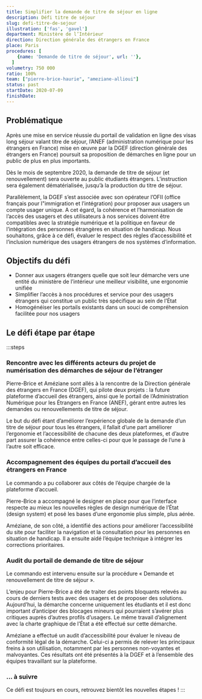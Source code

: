 ```yaml
---
title: Simplifier la demande de titre de séjour en ligne
description: Défi titre de séjour
slug: defi-titre-de-sejour
illustration: ['fas', 'gavel']
department: Ministère de l’Intérieur
direction: Direction générale des étrangers en France
place: Paris
procedures: [
    {name: 'Demande de titre de séjour', url: ''},
  ]
volumetry: 750 000
ratio: 100%
team: ["pierre-brice-haurie", "ameziane-allioui"]
status: past
startDate: 2020-07-09
finishDate:
---
```


## Problématique

Après une mise en service réussie du portail de validation en ligne des visas long séjour valant titre de séjour, l’ANEF (administration numérique pour les étrangers en France) mise en œuvre par la DGEF (direction générale des étrangers en France) poursuit sa proposition de démarches en ligne pour un public de plus en plus importants.

Dès le mois de  septembre 2020, la demande de titre de séjour (et renouvellement) sera ouverte au public étudiants étrangers. L’instruction sera également dématérialisée, jusqu’à la production du titre de séjour.

Parallèlement, la DGEF s’est associée avec son opérateur l’OFII (office français pour l"immigration et l’intégration) pour proposer aux usagers un compte usager unique. A cet égard, la cohérence et l’harmonisation de l’accès des usagers et des utilisateurs à nos services doivent être compatibles avec la stratégie numérique et la politique en faveur de l’intégration des personnes étrangères en situation de handicap. Nous souhaitons, grâce à ce défi, évaluer le respect des règles d’accessibilité et l’inclusion numérique des usagers étrangers de nos systèmes d’information.


## Objectifs du défi

- Donner aux usagers étrangers quelle que soit leur démarche vers une entité du ministère de l’intérieur une meilleur visibilité, une ergonomie unifiée
- Simplifier l’accès à nos procédures et service pour des usagers étrangers qui constitue un public très spécifique au sein de l’État
- Homogénéiser les portails existants dans un souci de compréhension facilitée pour nos usagers


## Le défi étape par étape

:::steps
### Rencontre avec les différents acteurs du projet de numérisation des démarches de séjour de l’étranger

Pierre-Brice et Améziane sont allés à la rencontre de la Direction générale des étrangers en France (DGEF), qui pilote deux projets : la future plateforme d’accueil des étrangers, ainsi que le portail de l’Administration Numérique pour les Étrangers en France (ANEF), gérant entre autres les demandes ou renouvellements de titre de séjour.

Le but du défi étant d’améliorer l’expérience globale de la demande d’un titre de séjour pour tous les étrangers, il fallait d’une part améliorer l’ergonomie et l’accessibilité de chacune des deux plateformes, et d’autre part assurer la cohérence entre celles-ci pour que le passage de l’une à l’autre soit efficace.

### Accompagnement des équipes du portail d’accueil des étrangers en France

Le commando a pu collaborer aux côtés de l’équipe chargée de la plateforme d’accueil.

Pierre-Brice a accompagné le designer en place pour que l’interface respecte au mieux les nouvelles règles de design numérique de l’État (design system) et posé les bases d’une ergonomie plus simple, plus aérée.

Améziane, de son côté, a identifié des actions pour améliorer l’accessibilité du site pour faciliter la navigation et la consultation pour les personnes en situation de handicap. Il a ensuite aidé l’équipe technique à intégrer les corrections prioritaires.

### Audit du portail de demande de titre de séjour

Le commando est intervenu ensuite sur la procédure « Demande et renouvellement de titre de séjour ».

L’enjeu pour Pierre-Brice a été de traiter des points bloquants relevés au cours de derniers tests avec des usagers et de proposer des solutions. Aujourd’hui, la démarche concerne uniquement  les étudiants et il est donc important d’anticiper des blocages mineurs qui pourraient s’avérer plus critiques auprès d’autres profils d’usagers. Le même travail d’alignement avec la charte graphique de l’État a été effectué sur cette démarche.

Améziane a effectué un audit d’accessibilité pour évaluer le niveau de conformité légal de la démarche. Celui-ci a permis de relever les principaux freins à son utilisation, notamment par les personnes non-voyantes et malvoyantes. Ces résultats ont été présentés à la DGEF et à l’ensemble des équipes travaillant sur la plateforme.

### ... à suivre

Ce défi est toujours en cours, retrouvez bientôt les nouvelles étapes !
:::
